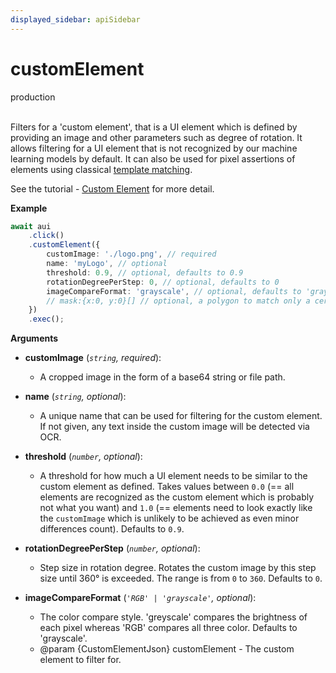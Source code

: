 ```yaml
---
displayed_sidebar: apiSidebar
---
```

# customElement
<span class="theme-doc-version-badge badge badge--success">production</span><br/><br/>

Filters for a 'custom element', that is a UI element which is defined by providing an image and other parameters such as degree of rotation. It allows filtering for a UI element that is not recognized by our machine learning models by default. It can also be used for pixel assertions of elements using classical [template matching](https://en.wikipedia.org/wiki/Template_matching).

See the tutorial - [Custom Element](../../general/03-Element%20Selection/text-and-element-selectors.md) for more detail.

**Example**
```typescript
await aui
    .click()
    .customElement({
        customImage: './logo.png', // required
        name: 'myLogo', // optional
        threshold: 0.9, // optional, defaults to 0.9
        rotationDegreePerStep: 0, // optional, defaults to 0
        imageCompareFormat: 'grayscale', // optional, defaults to 'grayscale'
        // mask:{x:0, y:0}[] // optional, a polygon to match only a certain area of the custom element
    })
    .exec();
```

**Arguments**

- **customImage** (*`string`, required*):
    - A cropped image in the form of a base64 string or file path.
- **name** (*`string`, optional*):
    - A unique name that can be used for filtering for the custom element. If not given, any text inside the custom image will be detected via OCR.
- **threshold** (*`number`, optional*):
    - A threshold for how much a UI element needs to be similar to the custom element as defined. Takes values between `0.0` (== all elements are recognized as the custom element which is probably not what you want) and `1.0` (== elements need to look exactly like the `customImage` which is unlikely to be achieved as even minor differences count). Defaults to `0.9`.
- **rotationDegreePerStep** (*`number`, optional*):
    - Step size in rotation degree. Rotates the custom image by this step size until 360° is exceeded. The range is from `0` to `360`. Defaults to `0`.
- **imageCompareFormat** (*`'RGB' | 'grayscale'`, optional*):
    - The color compare style. 'greyscale' compares the brightness of each pixel whereas 'RGB' compares all three color. Defaults to 'grayscale'.

   * @param \{CustomElementJson} customElement - The custom element to filter for.
